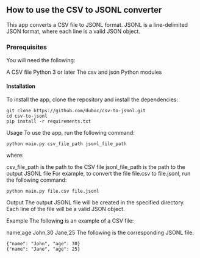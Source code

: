 ## How to use the CSV to JSONL converter
This app converts a CSV file to JSONL format. JSONL is a line-delimited JSON format, where each line is a valid JSON object.  

### Prerequisites
You will need the following:

A CSV file
Python 3 or later
The csv and json Python modules
#### Installation
To install the app, clone the repository and install the dependencies:

```
git clone https://github.com/duboc/csv-to-jsonl.git
cd csv-to-jsonl
pip install -r requirements.txt
```

Usage
To use the app, run the following command:

```
python main.py csv_file_path jsonl_file_path
```

where:

csv_file_path is the path to the CSV file
jsonl_file_path is the path to the output JSONL file
For example, to convert the file file.csv to file.jsonl, run the following command:

```
python main.py file.csv file.jsonl
```

Output
The output JSONL file will be created in the specified directory. Each line of the file will be a valid JSON object.

Example
The following is an example of a CSV file:

name,age
John,30
Jane,25
The following is the corresponding JSONL file:
```
{"name": "John", "age": 30}
{"name": "Jane", "age": 25}
```